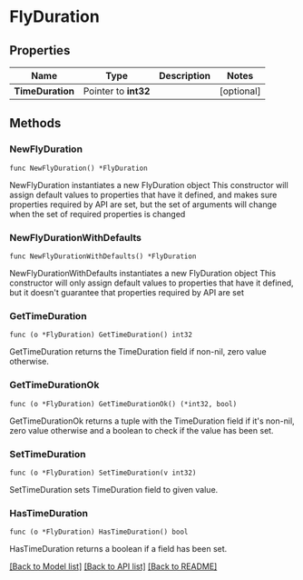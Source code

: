 # FlyDuration

## Properties

Name | Type | Description | Notes
------------ | ------------- | ------------- | -------------
**TimeDuration** | Pointer to **int32** |  | [optional] 

## Methods

### NewFlyDuration

`func NewFlyDuration() *FlyDuration`

NewFlyDuration instantiates a new FlyDuration object
This constructor will assign default values to properties that have it defined,
and makes sure properties required by API are set, but the set of arguments
will change when the set of required properties is changed

### NewFlyDurationWithDefaults

`func NewFlyDurationWithDefaults() *FlyDuration`

NewFlyDurationWithDefaults instantiates a new FlyDuration object
This constructor will only assign default values to properties that have it defined,
but it doesn't guarantee that properties required by API are set

### GetTimeDuration

`func (o *FlyDuration) GetTimeDuration() int32`

GetTimeDuration returns the TimeDuration field if non-nil, zero value otherwise.

### GetTimeDurationOk

`func (o *FlyDuration) GetTimeDurationOk() (*int32, bool)`

GetTimeDurationOk returns a tuple with the TimeDuration field if it's non-nil, zero value otherwise
and a boolean to check if the value has been set.

### SetTimeDuration

`func (o *FlyDuration) SetTimeDuration(v int32)`

SetTimeDuration sets TimeDuration field to given value.

### HasTimeDuration

`func (o *FlyDuration) HasTimeDuration() bool`

HasTimeDuration returns a boolean if a field has been set.


[[Back to Model list]](../README.md#documentation-for-models) [[Back to API list]](../README.md#documentation-for-api-endpoints) [[Back to README]](../README.md)



